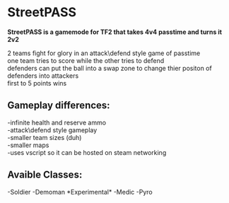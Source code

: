 <h1>StreetPASS</h1> 

<b>StreetPASS is a gamemode for TF2 that takes 4v4 passtime and turns it 2v2</b>

2 teams fight for glory in an attack\defend style game of passtime<br>
one team tries to score while the other tries to defend<br>
defenders can put the ball into a swap zone to change thier positon of defenders into attackers<br>
first to 5 points wins<br>

<h2>Gameplay differences:</h2>
    -infinite health and reserve ammo <br>
    -attack\defend style gameplay <br>
    -smaller team sizes (duh) <br>
    -smaller maps <br>
    -uses vscript so it can be hosted on steam networking<br>
    
<h2>Avaible Classes:</h2>
    -Soldier
    -Demoman
*Experimental*
    -Medic
    -Pyro
